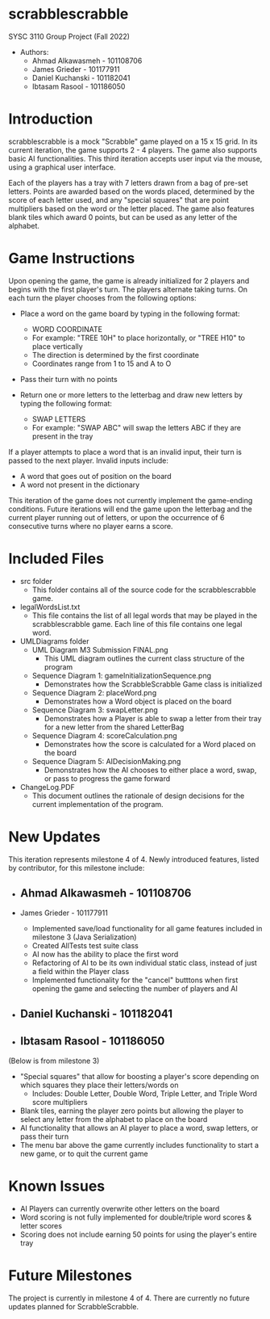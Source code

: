# scrabblescrabble
SYSC 3110 Group Project (Fall 2022)

- Authors:
	- Ahmad Alkawasmeh - 101108706
	- James Grieder - 101177911
	- Daniel Kuchanski - 101182041
	- Ibtasam Rasool - 101186050


# Introduction

scrabblescrabble is a mock "Scrabble" game played on a 15 x 15 grid.  In its current iteration, the game supports 2 - 4 players.  The game also supports basic AI functionalities.  This third iteration accepts user input via the mouse, using a graphical user interface.

Each of the players has a tray with 7 letters drawn from a bag of pre-set letters.  Points are awarded based on the words placed, determined by the score of each letter used, and any "special squares" that are point multipliers based on the word or the letter placed.  The game also features blank tiles which award 0 points, but can be used as any letter of the alphabet.

# Game Instructions

Upon opening the game, the game is already initialized for 2 players and begins with the first player's turn.  The players alternate taking turns.  On each turn the player chooses from the following options:

- Place a word on the game board by typing in the following format:
	- WORD COORDINATE
	- For example: "TREE 10H" to place horizontally, or "TREE H10" to place vertically
	- The direction is determined by the first coordinate
	- Coordinates range from 1 to 15 and A to O

- Pass their turn with no points

- Return one or more letters to the letterbag and draw new letters by typing the following format:
	- SWAP LETTERS
	- For example: "SWAP ABC" will swap the letters ABC if they are present in the tray

If a player attempts to place a word that is an invalid input, their turn is passed to the next player.  Invalid inputs include:
- A word that goes out of position on the board
- A word not present in the dictionary

This iteration of the game does not currently implement the game-ending conditions.  Future iterations will end the game upon the letterbag and the current player running out of letters, or upon the occurrence of 6 consecutive turns where no player earns a score.


# Included Files

- src folder
	- This folder contains all of the source code for the scrabblescrabble game.
- legalWordsList.txt
	-  This file contains the list of all legal words that may be played in the scrabblescrabble game.  Each line of this file contains one legal word.
- UMLDiagrams folder
	- UML Diagram M3 Submission FINAL.png
		- This UML diagram outlines the current class structure of the program
	- Sequence Diagram 1: gameInitializationSequence.png
		- Demonstrates how the ScrabbleScrabble Game class is initialized
	- Sequence Diagram 2: placeWord.png
		- Demonstrates how a Word object is placed on the board
	- Sequence Diagram 3: swapLetter.png
		- Demonstrates how a Player is able to swap a letter from their tray for a new letter from the shared LetterBag
	- Sequence Diagram 4: scoreCalculation.png
		- Demonstrates how the score is calculated for a Word placed on the board
	- Sequence Diagram 5: AIDecisionMaking.png
		- Demonstrates how the AI chooses to either place a word, swap, or pass to progress the game forward
- ChangeLog.PDF
	- This document outlines the rationale of design decisions for the current implementation of the program.


# New Updates

This iteration represents milestone 4 of 4.  Newly introduced features, listed by contributor, for this milestone include:

- Ahmad Alkawasmeh - 101108706
  - 

- James Grieder - 101177911
  - Implemented save/load functionality for all game features included in milestone 3 (Java Serialization)
  - Created AllTests test suite class
  - AI now has the ability to place the first word
  - Refactoring of AI to be its own individual static class, instead of just a field within the Player class
  - Implemented functionality for the "cancel" butttons when first opening the game and selecting the number of players and AI

- Daniel Kuchanski - 101182041
  - 

- Ibtasam Rasool - 101186050
  - 


(Below is from milestone 3)
- "Special squares" that allow for boosting a player's score depending on which squares they place their letters/words on
	- Includes: Double Letter, Double Word, Triple Letter, and Triple Word score multipliers
- Blank tiles, earning the player zero points but allowing the player to select any letter from the alphabet to place on the board 
- AI functionality that allows an AI player to place a word, swap letters, or pass their turn
- The menu bar above the game currently includes functionality to start a new game, or to quit the current game


# Known Issues

- AI Players can currently overwrite other letters on the board
- Word scoring is not fully implemented for double/triple word scores & letter scores
- Scoring does not include earning 50 points for using the player's entire tray



# Future Milestones

The project is currently in milestone 4 of 4.  There are currently no future updates planned for ScrabbleScrabble.


